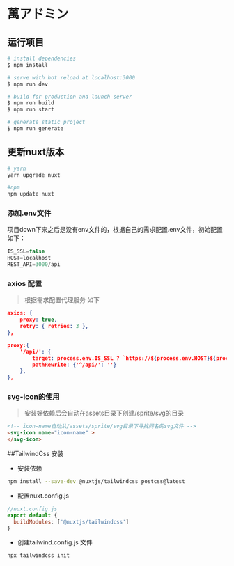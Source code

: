 # 萬アドミン

## 运行项目

```bash
# install dependencies
$ npm install

# serve with hot reload at localhost:3000
$ npm run dev

# build for production and launch server
$ npm run build
$ npm run start

# generate static project
$ npm run generate
```

## 更新nuxt版本
```bash
# yarn
yarn upgrade nuxt

#npm 
npm update nuxt
```

### 添加.env文件
项目down下来之后是没有env文件的，根据自己的需求配置.env文件，初始配置如下：
```javascript
IS_SSL=false
HOST=localhost
REST_API=3000/api
```


### axios 配置 
>根据需求配置代理服务 如下
```json
axios: {
    proxy: true,
    retry: { retries: 3 },
},

proxy:{
    '/api/': {
        target: process.env.IS_SSL ? `https://${process.env.HOST}${process.env.REST_API}` : `http://${process.env.HOST}${process.env.REST_API}`,
        pathRewrite: {'^/api/': ''}
    },
},

```

### svg-icon的使用
>安装好依赖后会自动在assets目录下创建/sprite/svg的目录 

``` html
<!-- icon-name自动从/assets/sprite/svg目录下寻找同名的svg文件 -->
<svg-icon name="icon-name" >
</svg-icon>
```



##TailwindCss 安装

- 安装依赖
```bash
npm install --save-dev @nuxtjs/tailwindcss postcss@latest
```

- 配置nuxt.config.js
```javascript
//nuxt.config.js
export default {
  buildModules: ['@nuxtjs/tailwindcss']
}
```

- 创建tailwind.config.js 文件 
```bash
npx tailwindcss init
```